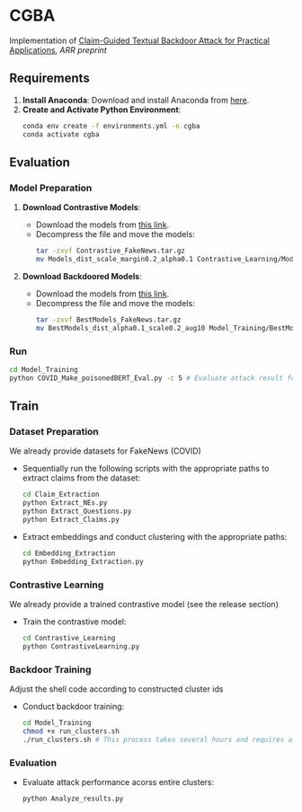 # CGBA

Implementation of [Claim-Guided Textual Backdoor Attack for Practical Applications](https://openreview.net/pdf/ab0aa5302ab0ebc22cebd8e1961228620fea77e8.pdf), *ARR preprint*

## Requirements

1. **Install Anaconda**: Download and install Anaconda from [here](https://www.anaconda.com/download).
2. **Create and Activate Python Environment**:
    ```bash
    conda env create -f environments.yml -n cgba
    conda activate cgba
    
## Evaluation
### Model Preparation
1. **Download Contrastive Models**:
   - Download the models from [this link](https://github.com/PaperCGBA/CGBA/releases/download/models/Contrastive_FakeNews.tar.gz).
   - Decompress the file and move the models:
     ```bash
     tar -zxvf Contrastive_FakeNews.tar.gz
     mv Models_dist_scale_margin0.2_alpha0.1 Contrastive_Learning/Models
     ```

2. **Download Backdoored Models**:
   - Download the models from [this link](https://github.com/PaperCGBA/CGBA/releases/download/models/BestModels_FakeNews.tar.gz).
   - Decompress the file and move the models:
     ```bash
     tar -zxvf BestModels_FakeNews.tar.gz
     mv BestModels_dist_alpha0.1_scale0.2_aug10 Model_Training/BestModels/
     ```

### Run
```bash
cd Model_Training
python COVID_Make_poisonedBERT_Eval.py -c 5 # Evaluate attack result for cluster ID: 5
```

## Train
### Dataset Preparation
We already provide datasets for FakeNews (COVID)
  - Sequentially run the following scripts with the appropriate paths to extract claims from the dataset:
    ```bash
    cd Claim_Extraction
    python Extract_NEs.py
    python Extract_Questions.py
    python Extract_Claims.py
    ```

  - Extract embeddings and conduct clustering with the appropriate paths:
    ```bash
    cd Embedding_Extraction
    python Embedding_Extraction.py
    ```

### Contrastive Learning
We already provide a trained contrastive model (see the release section)
   - Train the contrastive model:
     ```bash
     cd Contrastive_Learning
     python ContrastiveLearning.py
     ```

### Backdoor Training
Adjust the shell code according to constructed cluster ids
   - Conduct backdoor training:
     ```bash
     cd Model_Training
     chmod +x run_clusters.sh
     ./run_clusters.sh # This process takes several hours and requires approximately 23 GiB of storage for the models.
     ```


### Evaluation
  - Evaluate attack performance acorss entire clusters:
     ```bash
     python Analyze_results.py
     ```


